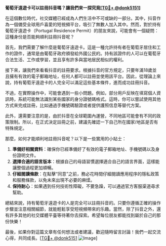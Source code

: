 **葡萄牙遠遊卡可以註冊抖音嗎？讓我們來一探究竟[[TG💪+ @donk5151](https://t.me/s/donk5151)]**

在這個數位時代，社交媒體已經成為人們生活中不可或缺的一部分。其中，抖音作為一個備受全球用戶喜愛的短視頻平台，吸引了無數人加入其中。然而，對於持有葡萄牙遠遊卡（Portugal Residence Permit）的朋友來說，可能會有一個疑問：這種身份是否能夠順利註冊抖音呢？

首先，我們需要了解什麼是葡萄牙遠遊卡。這是一種允許持有者在葡萄牙居住和工作的證件，通常是由葡萄牙政府頒發給外國公民的。持有該證件的人可以在葡萄牙合法生活、工作或學習，並且享有許多與當地居民相似的權利。

接下來，讓我們來看看抖音的註冊要求。根據抖音的官方規定，只要年滿18歲並且擁有有效的電子郵箱地址，任何人都可以註冊並使用該平台。因此，從理論上來說，持有葡萄牙遠遊卡的人完全可以滿足這些基本條件，進而成功註冊抖音。

不過，在實際操作中，可能會遇到一些小問題。例如，部分用戶反映在填寫個人資訊時，系統可能無法識別某些國家的身分證號碼格式。這時，你可以嘗試使用其他方式來完成註冊，比如通過手機號碼驗證或者提供護照信息等替代方案。

此外，還需要注意的是，由於抖音在全球範圍內運營，不同地區可能會有不同的政策限制。所以，在正式決定註冊之前，建議先確認一下自己所在國家/地區是否有特殊規定。

那麼，如何才能順利地註冊抖音呢？以下是一些實用的小貼士：

1. **準備好相關資料**：確保你已經準備好了有效的電子郵箱地址、手機號碼以及身份證明文件。
2. **選擇合適的語言版本**：根據自己的母語習慣選擇適合自己的語言界面，這樣能讓整個過程更加順暢。
3. **仔細閱讀條款**：在點擊“同意”之前，務必花時間仔細閱讀應用程序的隱私政策和服務條款，以免未來出現不必要的麻煣。
4. **保持耐心**：如果遇到任何技術性障礙，不要急躁，可以通過官方客服渠道尋求幫助。

總結來說，持有葡萄牙遠遊卡的人是完全可以註冊抖音的。只要你遵循正確的操作步驟並注意相關細節，就能輕鬆享受短視頻帶來的乐趣。當然，除了抖音之外，還有許多其他的社交媒體平臺等待著你去探索。希望每位朋友都能找到屬於自己的那份快樂！

最後，如果你對這篇文章有任何想法或者建議，歡迎隨時留言討論！我們一起交流心得，共同成長。[[TG💪+ @donk5151](https://t.me/s/donk5151) ![Image](https://i.postimg.cc/rwNCRYN7/Snipaste-2025-04-30-17-27-05.png)]